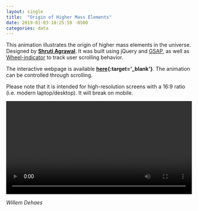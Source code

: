 ```yaml
---
layout: single
title:  "Origin of Higher Mass Elements"
date: 2019-01-03 18:25:59 -0500
categories: data
---
```


This animation illustrates the origin of higher mass elements in the universe. Designed by **[Shruti Agrawal](https://shrutiagrawal.com/)**. It was built using jQuery and [GSAP](https://greensock.com/gsap), as well as [Wheel-indicator](http://promo.github.io/wheel-indicator/) to track user scrolling behavior.

The interactive webpage is available **[here](https://originofhighermasselements.netlify.com){:target='_blank'}**. The animation can be controlled through scrolling.

Please note that it is intended for high-resolution screens with a 16:9 ratio (i.e. modern laptop/desktop). It will break on mobile.

<style>video {width: 100%;}</style>
<video autoplay>
  <source src="/assets/files/origins-demo.mp4" type="video/mp4">
  Your browser does not support the video tag.
</video>


*Willem Dehaes*
